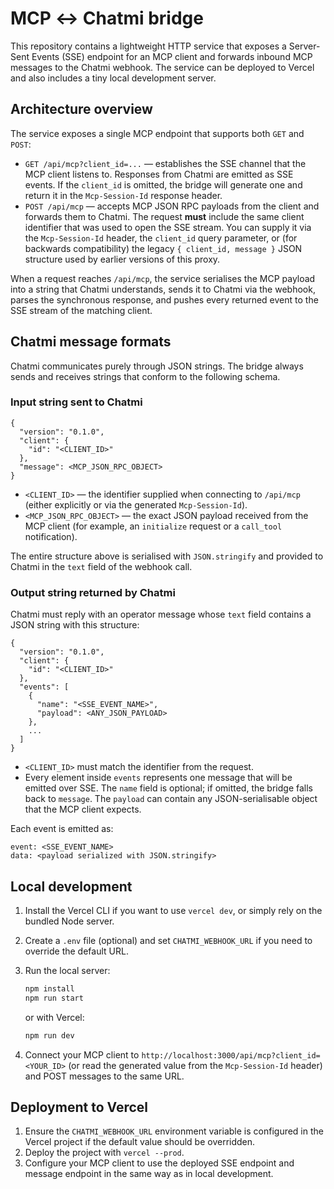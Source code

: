 # MCP ↔ Chatmi bridge

This repository contains a lightweight HTTP service that exposes a Server-Sent Events (SSE) endpoint for an MCP client and forwards inbound MCP messages to the Chatmi webhook. The service can be deployed to Vercel and also includes a tiny local development server.

## Architecture overview

The service exposes a single MCP endpoint that supports both `GET` and `POST`:

- `GET /api/mcp?client_id=...` — establishes the SSE channel that the MCP client listens to. Responses from Chatmi are emitted as SSE events. If the `client_id` is omitted, the bridge will generate one and return it in the `Mcp-Session-Id` response header.
- `POST /api/mcp` — accepts MCP JSON RPC payloads from the client and forwards them to Chatmi. The request **must** include the same client identifier that was used to open the SSE stream. You can supply it via the `Mcp-Session-Id` header, the `client_id` query parameter, or (for backwards compatibility) the legacy `{ client_id, message }` JSON structure used by earlier versions of this proxy.

When a request reaches `/api/mcp`, the service serialises the MCP payload into a string that Chatmi understands, sends it to Chatmi via the webhook, parses the synchronous response, and pushes every returned event to the SSE stream of the matching client.

## Chatmi message formats

Chatmi communicates purely through JSON strings. The bridge always sends and receives strings that conform to the following schema.

### Input string sent to Chatmi

```
{
  "version": "0.1.0",
  "client": {
    "id": "<CLIENT_ID>"
  },
  "message": <MCP_JSON_RPC_OBJECT>
}
```

- `<CLIENT_ID>` — the identifier supplied when connecting to `/api/mcp` (either explicitly or via the generated `Mcp-Session-Id`).
- `<MCP_JSON_RPC_OBJECT>` — the exact JSON payload received from the MCP client (for example, an `initialize` request or a `call_tool` notification).

The entire structure above is serialised with `JSON.stringify` and provided to Chatmi in the `text` field of the webhook call.

### Output string returned by Chatmi

Chatmi must reply with an operator message whose `text` field contains a JSON string with this structure:

```
{
  "version": "0.1.0",
  "client": {
    "id": "<CLIENT_ID>"
  },
  "events": [
    {
      "name": "<SSE_EVENT_NAME>",
      "payload": <ANY_JSON_PAYLOAD>
    },
    ...
  ]
}
```

- `<CLIENT_ID>` must match the identifier from the request.
- Every element inside `events` represents one message that will be emitted over SSE. The `name` field is optional; if omitted, the bridge falls back to `message`. The `payload` can contain any JSON-serialisable object that the MCP client expects.

Each event is emitted as:

```
event: <SSE_EVENT_NAME>
data: <payload serialized with JSON.stringify>
```

## Local development

1. Install the Vercel CLI if you want to use `vercel dev`, or simply rely on the bundled Node server.
2. Create a `.env` file (optional) and set `CHATMI_WEBHOOK_URL` if you need to override the default URL.
3. Run the local server:

   ```bash
   npm install
   npm run start
   ```

   or with Vercel:

   ```bash
   npm run dev
   ```

4. Connect your MCP client to `http://localhost:3000/api/mcp?client_id=<YOUR_ID>` (or read the generated value from the `Mcp-Session-Id` header) and POST messages to the same URL.

## Deployment to Vercel

1. Ensure the `CHATMI_WEBHOOK_URL` environment variable is configured in the Vercel project if the default value should be overridden.
2. Deploy the project with `vercel --prod`.
3. Configure your MCP client to use the deployed SSE endpoint and message endpoint in the same way as in local development.
